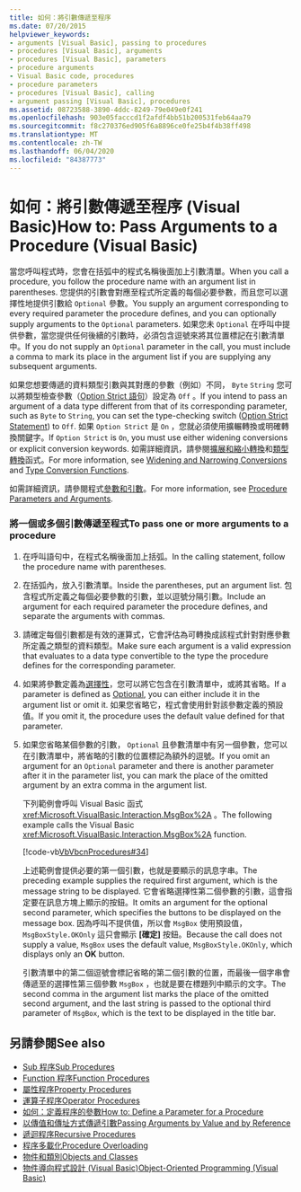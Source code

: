 ```yaml
---
title: 如何：將引數傳遞至程序
ms.date: 07/20/2015
helpviewer_keywords:
- arguments [Visual Basic], passing to procedures
- procedures [Visual Basic], arguments
- procedures [Visual Basic], parameters
- procedure arguments
- Visual Basic code, procedures
- procedure parameters
- procedures [Visual Basic], calling
- argument passing [Visual Basic], procedures
ms.assetid: 08723588-3890-4ddc-8249-79e049e0f241
ms.openlocfilehash: 903e05facccd1f2afdf4bb51b200531feb64aa79
ms.sourcegitcommit: f8c270376ed905f6a8896ce0fe25b4f4b38ff498
ms.translationtype: MT
ms.contentlocale: zh-TW
ms.lasthandoff: 06/04/2020
ms.locfileid: "84387773"
---
```

# <a name="how-to-pass-arguments-to-a-procedure-visual-basic"></a><span data-ttu-id="a997a-102">如何：將引數傳遞至程序 (Visual Basic)</span><span class="sxs-lookup"><span data-stu-id="a997a-102">How to: Pass Arguments to a Procedure (Visual Basic)</span></span>
<span data-ttu-id="a997a-103">當您呼叫程式時，您會在括弧中的程式名稱後面加上引數清單。</span><span class="sxs-lookup"><span data-stu-id="a997a-103">When you call a procedure, you follow the procedure name with an argument list in parentheses.</span></span> <span data-ttu-id="a997a-104">您提供的引數會對應至程式所定義的每個必要參數，而且您可以選擇性地提供引數給 `Optional` 參數。</span><span class="sxs-lookup"><span data-stu-id="a997a-104">You supply an argument corresponding to every required parameter the procedure defines, and you can optionally supply arguments to the `Optional` parameters.</span></span> <span data-ttu-id="a997a-105">如果您未 `Optional` 在呼叫中提供參數，當您提供任何後續的引數時，必須包含逗號來將其位置標記在引數清單中。</span><span class="sxs-lookup"><span data-stu-id="a997a-105">If you do not supply an `Optional` parameter in the call, you must include a comma to mark its place in the argument list if you are supplying any subsequent arguments.</span></span>  
  
 <span data-ttu-id="a997a-106">如果您想要傳遞的資料類型引數與其對應的參數（例如）不同， `Byte` `String` 您可以將類型檢查參數（[Option Strict 語句](../../../language-reference/statements/option-strict-statement.md)）設定為 `Off` 。</span><span class="sxs-lookup"><span data-stu-id="a997a-106">If you intend to pass an argument of a data type different from that of its corresponding parameter, such as `Byte` to `String`, you can set the type-checking switch ([Option Strict Statement](../../../language-reference/statements/option-strict-statement.md)) to `Off`.</span></span> <span data-ttu-id="a997a-107">如果 `Option Strict` 是 `On` ，您就必須使用擴輾轉換或明確轉換關鍵字。</span><span class="sxs-lookup"><span data-stu-id="a997a-107">If `Option Strict` is `On`, you must use either widening conversions or explicit conversion keywords.</span></span> <span data-ttu-id="a997a-108">如需詳細資訊，請參閱[擴展和縮小轉換](../data-types/widening-and-narrowing-conversions.md)和[類型轉換](../../../language-reference/functions/type-conversion-functions.md)函式。</span><span class="sxs-lookup"><span data-stu-id="a997a-108">For more information, see [Widening and Narrowing Conversions](../data-types/widening-and-narrowing-conversions.md) and [Type Conversion Functions](../../../language-reference/functions/type-conversion-functions.md).</span></span>  
  
 <span data-ttu-id="a997a-109">如需詳細資訊，請參閱程式[參數和引數](./procedure-parameters-and-arguments.md)。</span><span class="sxs-lookup"><span data-stu-id="a997a-109">For more information, see [Procedure Parameters and Arguments](./procedure-parameters-and-arguments.md).</span></span>  
  
### <a name="to-pass-one-or-more-arguments-to-a-procedure"></a><span data-ttu-id="a997a-110">將一個或多個引數傳遞至程式</span><span class="sxs-lookup"><span data-stu-id="a997a-110">To pass one or more arguments to a procedure</span></span>  
  
1. <span data-ttu-id="a997a-111">在呼叫語句中，在程式名稱後面加上括弧。</span><span class="sxs-lookup"><span data-stu-id="a997a-111">In the calling statement, follow the procedure name with parentheses.</span></span>  
  
2. <span data-ttu-id="a997a-112">在括弧內，放入引數清單。</span><span class="sxs-lookup"><span data-stu-id="a997a-112">Inside the parentheses, put an argument list.</span></span> <span data-ttu-id="a997a-113">包含程式所定義之每個必要參數的引數，並以逗號分隔引數。</span><span class="sxs-lookup"><span data-stu-id="a997a-113">Include an argument for each required parameter the procedure defines, and separate the arguments with commas.</span></span>  
  
3. <span data-ttu-id="a997a-114">請確定每個引數都是有效的運算式，它會評估為可轉換成該程式針對對應參數所定義之類型的資料類型。</span><span class="sxs-lookup"><span data-stu-id="a997a-114">Make sure each argument is a valid expression that evaluates to a data type convertible to the type the procedure defines for the corresponding parameter.</span></span>  
  
4. <span data-ttu-id="a997a-115">如果將參數定義為[選擇性](../../../language-reference/modifiers/optional.md)，您可以將它包含在引數清單中，或將其省略。</span><span class="sxs-lookup"><span data-stu-id="a997a-115">If a parameter is defined as [Optional](../../../language-reference/modifiers/optional.md), you can either include it in the argument list or omit it.</span></span> <span data-ttu-id="a997a-116">如果您省略它，程式會使用針對該參數定義的預設值。</span><span class="sxs-lookup"><span data-stu-id="a997a-116">If you omit it, the procedure uses the default value defined for that parameter.</span></span>  
  
5. <span data-ttu-id="a997a-117">如果您省略某個參數的引數， `Optional` 且參數清單中有另一個參數，您可以在引數清單中，將省略的引數的位置標記為額外的逗號。</span><span class="sxs-lookup"><span data-stu-id="a997a-117">If you omit an argument for an `Optional` parameter and there is another parameter after it in the parameter list, you can mark the place of the omitted argument by an extra comma in the argument list.</span></span>  
  
     <span data-ttu-id="a997a-118">下列範例會呼叫 Visual Basic 函式 <xref:Microsoft.VisualBasic.Interaction.MsgBox%2A> 。</span><span class="sxs-lookup"><span data-stu-id="a997a-118">The following example calls the Visual Basic <xref:Microsoft.VisualBasic.Interaction.MsgBox%2A> function.</span></span>  
  
     [!code-vb[VbVbcnProcedures#34](~/samples/snippets/visualbasic/VS_Snippets_VBCSharp/VbVbcnProcedures/VB/Class1.vb#34)]  
  
     <span data-ttu-id="a997a-119">上述範例會提供必要的第一個引數，也就是要顯示的訊息字串。</span><span class="sxs-lookup"><span data-stu-id="a997a-119">The preceding example supplies the required first argument, which is the message string to be displayed.</span></span> <span data-ttu-id="a997a-120">它會省略選擇性第二個參數的引數，這會指定要在訊息方塊上顯示的按鈕。</span><span class="sxs-lookup"><span data-stu-id="a997a-120">It omits an argument for the optional second parameter, which specifies the buttons to be displayed on the message box.</span></span> <span data-ttu-id="a997a-121">因為呼叫不提供值，所以會 `MsgBox` 使用預設值， `MsgBoxStyle.OKOnly` 這只會顯示 **[確定]** 按鈕。</span><span class="sxs-lookup"><span data-stu-id="a997a-121">Because the call does not supply a value, `MsgBox` uses the default value, `MsgBoxStyle.OKOnly`, which displays only an **OK** button.</span></span>  
  
     <span data-ttu-id="a997a-122">引數清單中的第二個逗號會標記省略的第二個引數的位置，而最後一個字串會傳遞至的選擇性第三個參數 `MsgBox` ，也就是要在標題列中顯示的文字。</span><span class="sxs-lookup"><span data-stu-id="a997a-122">The second comma in the argument list marks the place of the omitted second argument, and the last string is passed to the optional third parameter of `MsgBox`, which is the text to be displayed in the title bar.</span></span>  
  
## <a name="see-also"></a><span data-ttu-id="a997a-123">另請參閱</span><span class="sxs-lookup"><span data-stu-id="a997a-123">See also</span></span>

- [<span data-ttu-id="a997a-124">Sub 程序</span><span class="sxs-lookup"><span data-stu-id="a997a-124">Sub Procedures</span></span>](./sub-procedures.md)
- [<span data-ttu-id="a997a-125">Function 程序</span><span class="sxs-lookup"><span data-stu-id="a997a-125">Function Procedures</span></span>](./function-procedures.md)
- [<span data-ttu-id="a997a-126">屬性程序</span><span class="sxs-lookup"><span data-stu-id="a997a-126">Property Procedures</span></span>](./property-procedures.md)
- [<span data-ttu-id="a997a-127">運算子程序</span><span class="sxs-lookup"><span data-stu-id="a997a-127">Operator Procedures</span></span>](./operator-procedures.md)
- [<span data-ttu-id="a997a-128">如何：定義程序的參數</span><span class="sxs-lookup"><span data-stu-id="a997a-128">How to: Define a Parameter for a Procedure</span></span>](./how-to-define-a-parameter-for-a-procedure.md)
- [<span data-ttu-id="a997a-129">以傳值和傳址方式傳遞引數</span><span class="sxs-lookup"><span data-stu-id="a997a-129">Passing Arguments by Value and by Reference</span></span>](./passing-arguments-by-value-and-by-reference.md)
- [<span data-ttu-id="a997a-130">遞迴程序</span><span class="sxs-lookup"><span data-stu-id="a997a-130">Recursive Procedures</span></span>](./recursive-procedures.md)
- [<span data-ttu-id="a997a-131">程序多載化</span><span class="sxs-lookup"><span data-stu-id="a997a-131">Procedure Overloading</span></span>](./procedure-overloading.md)
- [<span data-ttu-id="a997a-132">物件和類別</span><span class="sxs-lookup"><span data-stu-id="a997a-132">Objects and Classes</span></span>](../objects-and-classes/index.md)
- [<span data-ttu-id="a997a-133">物件導向程式設計 (Visual Basic)</span><span class="sxs-lookup"><span data-stu-id="a997a-133">Object-Oriented Programming (Visual Basic)</span></span>](../../concepts/object-oriented-programming.md)
